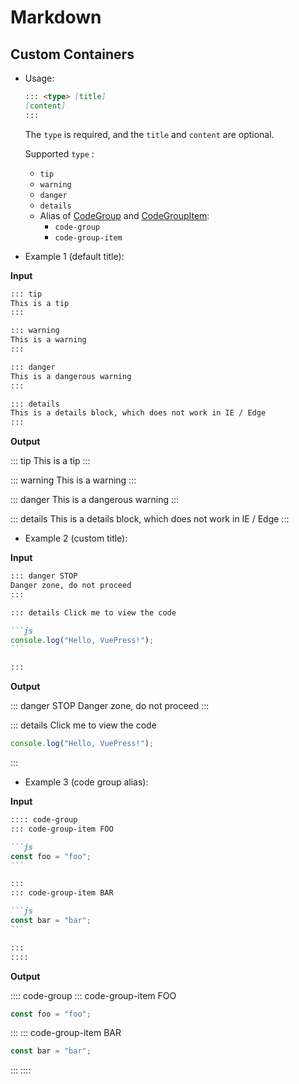 # Markdown

<NpmBadge package="@vuepress/theme-default" />

## Custom Containers

- Usage:

  ```md
  ::: <type> [title]
  [content]
  :::
  ```

  The `type` is required, and the `title` and `content` are optional.

  Supported `type` :

  - `tip`
  - `warning`
  - `danger`
  - `details`
  - Alias of [CodeGroup](./components.md#codegroup) and [CodeGroupItem](./components.md#codegroupitem):
    - `code-group`
    - `code-group-item`

- Example 1 (default title):

**Input**

```md
::: tip
This is a tip
:::

::: warning
This is a warning
:::

::: danger
This is a dangerous warning
:::

::: details
This is a details block, which does not work in IE / Edge
:::
```

**Output**

::: tip
This is a tip
:::

::: warning
This is a warning
:::

::: danger
This is a dangerous warning
:::

::: details
This is a details block, which does not work in IE / Edge
:::

- Example 2 (custom title):

**Input**

````md
::: danger STOP
Danger zone, do not proceed
:::

::: details Click me to view the code

```js
console.log("Hello, VuePress!");
```

:::
````

**Output**

::: danger STOP
Danger zone, do not proceed
:::

::: details Click me to view the code

```js
console.log("Hello, VuePress!");
```

:::

- Example 3 (code group alias):

**Input**

````md
:::: code-group
::: code-group-item FOO

```js
const foo = "foo";
```

:::
::: code-group-item BAR

```js
const bar = "bar";
```

:::
::::
````

**Output**

:::: code-group
::: code-group-item FOO

```js
const foo = "foo";
```

:::
::: code-group-item BAR

```js
const bar = "bar";
```

:::
::::
